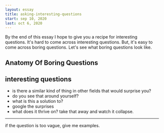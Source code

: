 ```yaml
---
layout: essay
title: asking-interesting-questions
start: sep 10, 2020
last: oct 6, 2020
---
```


By the end of this essay I hope to give you a recipe for interesting questions.
It's hard to come across interesting questions.
But, it's easy to come across boring questions.
Let's see what boring questions look like.

## Anatomy Of Boring Questions



## interesting questions
- is there a similar kind of thing in other fields that would surprise you?
- do you see that around yourself?
- what is this a solution to?
- google the surprises
- what does it thrive on? take that away and watch it collapse.





------------------------------------------------------------------------
if the question is too vague, give me examples.
